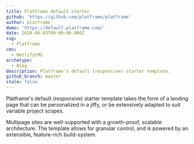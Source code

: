 ```yaml
---
title: Platframe default starter
github: 'https://github.com/platframe/platframe'
author: platframe
demo: 'https://default.platframe.com/'
date: 2020-06-03T00:00:00.000Z
ssg:
  - Platframe
cms:
  - NetlifyCMS
archetype:
  - Blog
description: Platframe's default (responsive) starter template.
github_branch: master
stale: false
---
```


Platframe's default (responsive) starter template takes the form of a landing page that can be personalized in a jiffy, or be extensively adapted to suit variable project scopes.  

Multipage sites are well-supported with a growth-proof, scalable architecture. The template allows for granular control, and is powered by an extensible, feature-rich build-system.